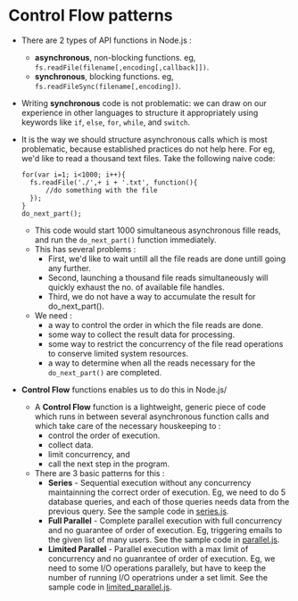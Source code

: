 # Control Flow patterns

-   There are 2 types of API functions in Node.js :

    -   **asynchronous**, non-blocking functions. eg, `fs.readFile(filename[,encoding[,callback]])`.
    -   **synchronous**, blocking functions. eg, `fs.readFileSync(filename[,encoding])`.

-   Writing **synchronous** code is not problematic: we can draw on our experience in other languages to structure it appropriately using keywords like `if`, `else`, `for`, `while`, and `switch`.
-   It is the way we should structure asynchronous calls which is most problematic, because established practices do not help here. For eg, we'd like to read a thousand text files. Take the following naive code:

    ```
    for(var i=1; i<1000; i++){
      fs.readFile('./',+ i + '.txt', function(){
          //do something with the file
      });
    }
    do_next_part();
    ```

    -   This code would start 1000 simultaneous asynchronous fille reads, and run the `do_next_part()` function immediately.
    -   This has several problems :
        -   First, we'd like to wait untill all the file reads are done untill going any further.
        -   Second, launching a thousand file reads simultaneously will quickly exhaust the no. of available file handles.
        -   Third, we do not have a way to accumulate the result for do_next_part().
    -   We need :
        -   a way to control the order in which the file reads are done.
        -   some way to collect the result data for processing.
        -   some way to restrict the concurrency of the file read operations to conserve limited system resources.
        -   a way to determine when all the reads necessary for the `do_next_part()` are completed.

-   **Control Flow** functions enables us to do this in Node.js/
    -   A **Control Flow** function is a lightweight, generic piece of code which runs in between several asynchronous function calls and which take care of the necessary houskeeping to :
        -   control the order of execution.
        -   collect data.
        -   limit concurrency, and
        -   call the next step in the program.
    -   There are 3 basic patterns for this :
        -   **Series** - Sequential execution without any concurrency maintainning the correct order of execution. Eg, we need to do 5 database queries, and each of those queries needs data from the previous query. See the sample code in [series.js](./series.js).
        -   **Full Parallel** - Complete parallel execution with full concurrency and no guarantee of order of execution. Eg, triggering emails to the given list of many users. See the sample code in [parallel.js](./parallel.js).
        -   **Limited Parallel** - Parallel execution with a max limit of concurrency and no guanrantee of order of execution. Eg, we need to some I/O operations parallely, but have to keep the number of running I/O operatrions under a set limit. See the sample code in [limited_parallel.js](./limited_parallel.js).
